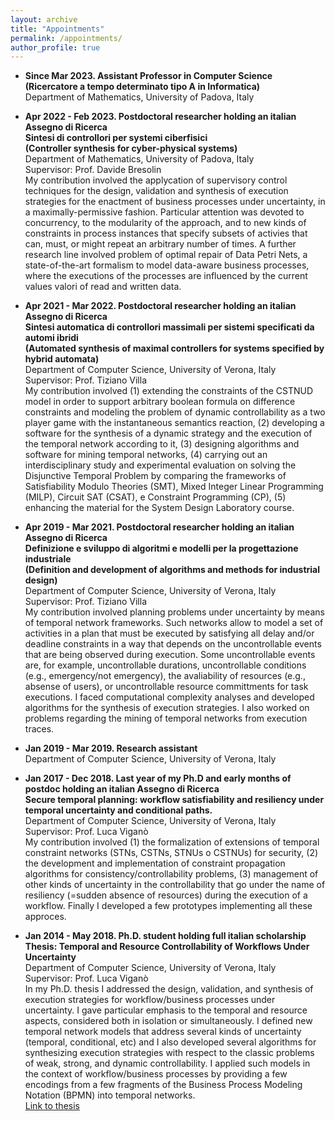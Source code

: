 ```yaml
---
layout: archive
title: "Appointments"
permalink: /appointments/
author_profile: true
---
```


- **Since Mar 2023. Assistant Professor in Computer Science**<br/>**(Ricercatore a tempo determinato tipo A in Informatica)**<br/>Department of Mathematics, University of Padova, Italy<br/>

- **Apr 2022 - Feb 2023. Postdoctoral researcher holding an italian Assegno di Ricerca**<br/>**Sintesi di controllori per systemi ciberfisici**<br/>**(Controller synthesis for cyber-physical systems)**<br/>Department of Mathematics, University of Padova, Italy<br/>Supervisor: Prof. Davide Bresolin<br/>My contribution involved the applycation of supervisory control techniques for the design, validation and synthesis of execution strategies for the enactment of business processes under uncertainty, in a maximally-permissive fashion. Particular attention was devoted to concurrency, to the modularity of the approach, and to new kinds of constraints in process instances that specify subsets of activies that can, must, or might repeat an arbitrary number of times. A further research line involved problem of optimal repair of Data Petri Nets, a state-of-the-art formalism to model data-aware business processes, where the executions of the processes are influenced by the current values valori of read and written data.

- **Apr 2021 - Mar 2022. Postdoctoral researcher holding an italian Assegno di Ricerca**<br/>**Sintesi automatica di controllori massimali per sistemi specificati da automi ibridi**<br/>**(Automated synthesis of maximal controllers for systems specified by hybrid automata)**<br/>Department of Computer Science, University of Verona, Italy<br/>Supervisor: Prof. Tiziano Villa<br/>My contribution involved (1) extending the constraints of the CSTNUD model in order to support arbitrary boolean formula on difference constraints and modeling the problem of dynamic controllability as a two player game with the instantaneous semantics reaction, (2) developing a software for the synthesis of a dynamic strategy and the execution of the temporal network according to it, (3) designing algorithms and software for mining temporal networks, (4) carrying out an interdisciplinary study and experimental evaluation on solving the Disjunctive Temporal Problem by comparing the frameworks of Satisfiability Modulo Theories (SMT), Mixed Integer Linear Programming (MILP), Circuit SAT (CSAT), e Constraint Programming (CP), (5) enhancing the material for the System Design Laboratory course.

- **Apr 2019 - Mar 2021. Postdoctoral researcher holding an italian Assegno di Ricerca**<br/>**Definizione e sviluppo di algoritmi e modelli per la progettazione industriale**<br/>**(Definition and development of algorithms and methods for industrial design)**<br/>Department of Computer Science, University of Verona, Italy<br/>Supervisor: Prof. Tiziano Villa<br/>My contribution involved planning problems under uncertainty by means of temporal network frameworks. Such networks allow to model a set of activities in a plan that must be executed by satisfying all delay and/or deadline constraints in a way that depends on the uncontrollable events that are being observed during execution. Some uncontrollable events are, for example, uncontrollable durations, uncontrollable conditions (e.g., emergency/not emergency), the avaliability of resources (e.g., absense of users), or uncontrollable resource committments for task executions. I faced computational complexity analyses and developed algorithms for the synthesis of execution strategies. I also worked on problems regarding the mining of temporal networks from execution traces.

- **Jan 2019 - Mar 2019. Research assistant**<br/>Department of Computer Science, University of Verona, Italy

- **Jan 2017 - Dec 2018. Last year of my Ph.D and early months of postdoc holding an italian Assegno di Ricerca**<br/>**Secure temporal planning: workflow satisfiability and resiliency under temporal uncertainty and conditional paths.**<br/>Department of Computer Science, University of Verona, Italy<br/>Supervisor: Prof. Luca Viganò<br/>My contribution involved (1) the formalization of extensions of temporal constraint networks (STNs, CSTNs, STNUs o CSTNUs) for security, (2) the development and implementation of constraint propagation algorithms for consistency/controllability problems, (3) management of other kinds of uncertainty in the controllability that go under the name of resiliency (=sudden absence of resources) during the execution of a workflow. Finally I developed a few prototypes implementing all these approces.

- **Jan 2014 - May 2018. Ph.D. student holding full italian scholarship**<br/>**Thesis: Temporal and Resource Controllability of Workflows Under Uncertainty**<br/>Department of Computer Science, University of Verona, Italy<br/>Supervisor: Prof. Luca Viganò<br/>In my Ph.D. thesis I addressed the design, validation, and synthesis of execution strategies for workflow/business processes under uncertainty. I gave particular emphasis to the temporal and resource aspects, considered both in isolation or simultaneously. I defined new temporal network models that address several kinds of uncertainty (temporal, conditional, etc) and I also developed several algorithms for synthesizing execution strategies with respect to the classic problems of weak, strong, and dynamic controllability. I applied such models in the context of workflow/business processes by providing a few encodings from a few fragments of the Business Process Modeling Notation (BPMN) into temporal networks.<br/>[Link to thesis](https://hdl.handle.net/11562/979769)
